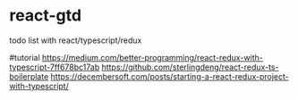 # react-gtd
todo list with react/typescript/redux

#tutorial
https://medium.com/better-programming/react-redux-with-typescript-7ff678bc17ab
https://github.com/sterlingdeng/react-redux-ts-boilerplate
https://decembersoft.com/posts/starting-a-react-redux-project-with-typescript/